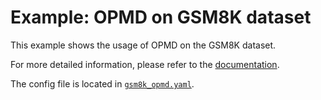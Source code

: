 # Example: OPMD on GSM8K dataset

This example shows the usage of OPMD on the GSM8K dataset.

For more detailed information, please refer to the [documentation](../../docs/sphinx_doc/source/tutorial/example_reasoning_advanced.md).

The config file is located in [`gsm8k_opmd.yaml`](gsm8k_opmd.yaml).
